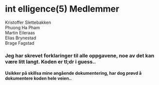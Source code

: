 <h1>int elligence(5) Medlemmer</h1>
Kristoffer Slettebakken<br>
Phuong Ha Pham <br> 
Martin Eileraas<br>
Elias Brynestad<br>
Brage Fagstad
<br>
<h3>Jeg har skrevet forklaringer til alle oppgavene, noe av det kan være litt langt. Koden er tl;dr i guess..</h3>
<h4> Usikker på skillsa mine angående dokumentering, har dog prøvd å dokumentere koden hele veien..</h4>

